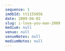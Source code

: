 ```yaml
---
sequence: 1
imdbId: tt1155056
date: 2009-04-02
slug: i-love-you-man-2009
medium: null
venue: null
venueNotes: null
mediumNotes: null
---
```


